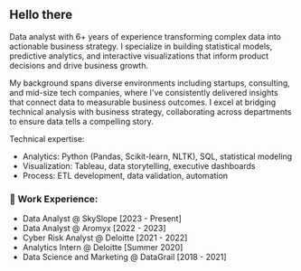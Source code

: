 ## **Hello there**

Data analyst with 6+ years of experience transforming complex data into actionable business strategy. I specialize in building statistical models, predictive analytics, and interactive visualizations that inform product decisions and drive business growth.

My background spans diverse environments including startups, consulting, and mid-size tech companies, where I've consistently delivered insights that connect data to measurable business outcomes. I excel at bridging technical analysis with business strategy, collaborating across departments to ensure data tells a compelling story.

Technical expertise:
- Analytics: Python (Pandas, Scikit-learn, NLTK), SQL, statistical modeling
- Visualization: Tableau, data storytelling, executive dashboards
- Process: ETL development, data validation, automation

### 💼 Work Experience:

* Data Analyst @ SkySlope [2023 - Present]
* Data Analyst @ Aromyx [2022 - 2023]
* Cyber Risk Analyst @ Deloitte [2021 - 2022]
* Analytics Intern @ Deloitte [Summer 2020]
* Data Science and Marketing @ DataGrail [2018 - 2021]
